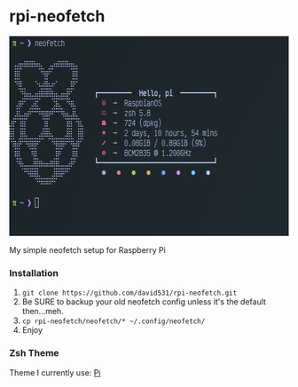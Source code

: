 # rpi-neofetch

<p align="center">
<kbd>
<img src="./img/rpi-neofetch.png" width="600" height="360">
</kbd>
</p>

My simple neofetch setup for Raspberry Pi

### Installation
1. `git clone https://github.com/david531/rpi-neofetch.git`
2. Be SURE to backup your old neofetch config unless it's the default then...meh.
3. `cp rpi-neofetch/neofetch/* ~/.config/neofetch/`
4. Enjoy

### Zsh Theme
Theme I currently use: [Pi](https://github.com/tobyjamesthomas/pi)
